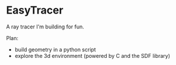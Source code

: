 # EasyTracer

A ray tracer I'm building for fun.

Plan:

- build geometry in a python script
- explore the 3d environment (powered by C and the SDF library)
